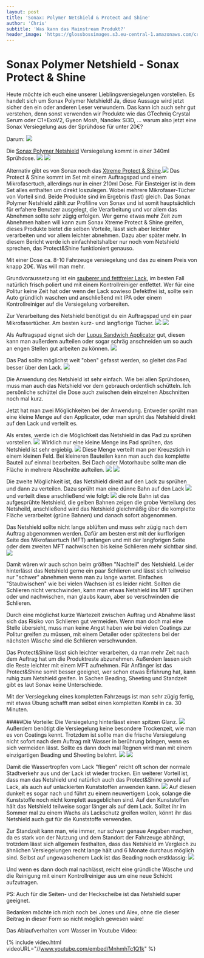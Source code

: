 ```yaml
---
layout: post
title: 'Sonax: Polymer Netshield & Protect and Shine'
author: 'Chris'
subtitle: 'Was kann das Mainstream Produkt?'
header_image: 'https://glossbossimages.s3.eu-central-1.amazonaws.com/criz/sonax-netshield/1.jpg'
---
```

# Sonax Polymer Netshield - Sonax Protect & Shine

Heute möchte ich euch eine unserer Lieblingsversiegelungen vorstellen. 
Es handelt sich um Sonax Polymer Netshield! Ja, diese Aussage wird jetzt sicher den ein oder anderen Leser verwundern. Das kann ich auch sehr gut verstehen, denn sonst verwenden wir Produkte wie das GTechniq Crystal Serum oder C1+ExoV2, Gyeon Mosh, Nanolex Si3D, ... warum also jetzt eine Sonax Versiegelung aus der Sprühdose für unter 20€?

Darum:
![](https://glossbossimages.s3.eu-central-1.amazonaws.com/criz/sonax-netshield/IMG_3893.jpg)

Die [Sonax Polymer Netshield](http://www.lupus-autopflege.de/Sonax-Profiline-Polymer-Netshield-340ml) Versiegelung kommt in einer 340ml Sprühdose.
![](https://glossbossimages.s3.eu-central-1.amazonaws.com/criz/sonax-netshield/DSC_0004.jpg)
![](https://glossbossimages.s3.eu-central-1.amazonaws.com/criz/sonax-netshield/1.jpg)


Alternativ gibt es von Sonax noch das [Xtreme Protect & Shine](http://www.lupus-autopflege.de/Sonax-Xtreme-Protect-Shine-Hybrid-NPT-210ml).![](https://glossbossimages.s3.eu-central-1.amazonaws.com/criz/sonax-netshield/IMG_3926.jpg)
Das Protect & Shine kommt im Set mit einem Auftragspad und einem Mikrofasertuch, allerdings nur in einer 210ml Dose. Für Einsteiger ist in dem Set alles enthalten um direkt loszulegen. Wobei mehrere Mikrofaser-Tücher von Vorteil sind.
Beide Produkte sind im Ergebnis (fast) gleich. Das Sonax Polymer Netshield zählt zur Profiline von Sonax und ist somit hauptsächlich für erfahere Benutzer ausgelegt, die Verarbeitung und vor allem das Abnehmen sollte sehr zügig erfolgen. Wer gerne etwas mehr Zeit zum Abnehmen haben will kann zum Sonax Xtreme Protect & Shine greifen, dieses Produkte bietet die selben Vorteile, lässt sich aber leichter verarbeiten und vor allem leichter abnehmen. Dazu aber später mehr. In diesem Bericht werde ich einfachheitshalber nur noch vom Netshield sprechen, das Protect&Shine funktioniert genauso. 

Mit einer Dose ca. 8-10 Fahrzeuge versiegelung und das zu einem Preis von knapp 20€. Was will man mehr. 

Grundvoraussetzung ist ein [sauberer und fettfreier Lack](https://glossboss.de/allgemein/lack-fettfrei-vorbereiten-versiegelung-wachs/), im besten Fall natürlich frisch poliert und mit einem Kontrollreiniger entfettet. Wer für eine Politur keine Zeit hat oder wenn der Lack sowieso Defektfrei ist, sollte sein Auto gründlich waschen und anschließend mit IPA oder einem Kontrollreiniger auf die Versiegelung vorbereiten.

Zur Verarbeitung des Netshield benötigst du ein Auftragspad und ein paar Mikrofasertücher. Am besten kurz- und langflorige Tücher. 
![](https://glossbossimages.s3.eu-central-1.amazonaws.com/criz/sonax-netshield/2.jpg)
![](https://glossbossimages.s3.eu-central-1.amazonaws.com/criz/lupustuecher/DSC_0017.jpg)

Als Auftragspad eignet sich der [Lupus Sandwich Applicator](http://www.lupus-autopflege.de/Lupus-Sandwich-Applicator-Auftragsschwamm) gut, diesen kann man außerdem aufteilen oder sogar schräg anschneiden um so auch an engen Stellen gut arbeiten zu können. 
![](https://glossbossimages.s3.eu-central-1.amazonaws.com/criz/sonax-netshield/3.jpg)

Das Pad sollte möglichst weit "oben" gefasst werden, so gleitet das Pad besser über den Lack.
![](https://glossbossimages.s3.eu-central-1.amazonaws.com/criz/sonax-netshield/4.jpg)

Die Anwendung des Netshield ist sehr einfach. Wie bei allen Sprühdosen, muss man auch das Netshield vor dem gebrauch ordentlich schütteln. Ich persönliche schüttel die Dose auch zwischen dein einzelnen Abschnitten noch mal kurz.

Jetzt hat man zwei Möglichkeiten bei der Anwendung. 
Entweder sprüht man eine kleine Menge auf den Applicator, oder man sprüht das Netshield direkt auf den Lack und verteilt es.

Als erstes, werde ich die Möglichkeit das Netshield in das Pad zu sprühen vorstellen.
![](https://glossbossimages.s3.eu-central-1.amazonaws.com/criz/sonax-netshield/87.jpg)
Wirklich nur eine kleine Menge ins Pad sprühen, das Netshield ist sehr ergiebig.
![](https://glossbossimages.s3.eu-central-1.amazonaws.com/criz/sonax-netshield/89.jpg)
Diese Menge verteilt man per Kreuzstich in einem kleinen Feld. 
Bei kleineren Bauteilen kann man auch das komplette Bauteil auf einmal bearbeiten. Bei Dach oder Motorhaube sollte man die Fläche in mehrere Abschnitte aufteilen.
![](https://glossbossimages.s3.eu-central-1.amazonaws.com/criz/sonax-netshield/90.jpg)
![](https://glossbossimages.s3.eu-central-1.amazonaws.com/criz/sonax-netshield/91.jpg)

Die zweite Möglichkeit ist, das Netshield direkt auf den Lack zu sprühen und dann zu verteilen.
Dazu sprüht man eine dünne Bahn auf den Lack
![](https://glossbossimages.s3.eu-central-1.amazonaws.com/criz/sonax-netshield/6.jpg)
und verteilt diese anschließend wie folgt:
![](https://glossbossimages.s3.eu-central-1.amazonaws.com/criz/sonax-netshield/6_1.jpg)
die rote Bahn ist das aufgesprühte Netshield, die gelben Bahnen zeigen die grobe Verteilung des Netsheild, anschließend wird das Netshield gleichmäßig über die komplette Fläche verarbeitet (grüne Bahnen) und danach sofort abgenommen.

Das Netshield sollte nicht lange ablüften und muss sehr zügig nach dem Auftrag abgenommen werden. Dafür am besten erst mit der kurflorigen Seite des Mikrofasertuch (MFT) anfangen und mit der langforigen Seite oder dem zweiten MFT nachwischen bis keine Schlieren mehr sichtbar sind. 
![](https://glossbossimages.s3.eu-central-1.amazonaws.com/criz/sonax-netshield/92.jpg)

Damit wären wir auch schon beim größten "Nachteil" des Netshield. 
Leider hinterlässt das Netshield gerne ein paar Schlieren und lässt sich teilweise nur "schwer" abnehmen wenn man zu lange wartet. Einfaches "Staubwischen" wie bei vielen Wachsen ist es leider nicht. 
Sollten die Schlieren nicht verschwinden, kann man etwas Netshield ins MFT sprühen oder und  nachwischen, man glaubs kaum, aber so verschwinden die Schlieren. 

Durch eine möglichst kurze Wartezeit zwischen Auftrag und Abnahme lässt sich das Risiko von Schlieren gut vermeiden. Wenn man doch mal eine Stelle übersieht, muss man keine Angst haben wie bei vielen Coatings zur Politur greifen zu müssen, mit einem Detailer oder spätestens bei der nächsten Wäsche sind die Schlieren verschwunden.

Das Protect&Shine lässt sich leichter verarbeiten, da man mehr Zeit nach dem Auftrag hat um die Produktreste abzunehmen. Außerdem lassen sich die Reste leichter mit einem MFT aufnehmen. Für Anfänger ist das Protect&Shine somit besser geeignet, wer schon etwas Erfahrung hat, kann ruhig zum Netshield greifen. In Sachen Beading, Sheeting und Standzeit gibt es laut Sonax keine Unterschiede.

Mit der Versiegelung eines kompletten Fahrzeugs ist man sehr zügig fertig, mit etwas Übung schafft man selbst einen kompletten Kombi in ca. 30 Minuten.

#####Die Vorteile:
Die Versiegelung hinterlässt einen spitzen Glanz.
![](https://glossbossimages.s3.eu-central-1.amazonaws.com/criz/sonax-netshield/93.jpg)
Außerdem benötigt die Versiegelung keine besondere Trockenzeit, wie man es von Coatings kennt. Trotzdem ist sollte man die frische Versiegelung nicht sofort nach dem Auftrag mit Wasser in berührung bringen, wenn es sich vermeiden lässt.
Sollte es dann doch mal Regnen wird man mit einem einzigartigen Beading und Sheeting belohnt.
![](https://glossbossimages.s3.eu-central-1.amazonaws.com/criz/sonax-netshield/IMG_3888.jpg)
![](https://glossbossimages.s3.eu-central-1.amazonaws.com/criz/sonax-netshield/IMG_3890-2.jpg)

Damit die Wassertropfen vom Lack "fliegen" reicht oft schon der normale Stadtverkehr aus und der Lack ist wieder trocken.
Ein weiterer Vorteil ist, dass man das Netshield und natürlich auch das Protect&Shine sowohl auf Lack, als auch auf unlackierten Kunststoffen anwenden kann.
![](https://glossbossimages.s3.eu-central-1.amazonaws.com/criz/sonax-netshield/10.jpg)
Auf diesen dunkelt es sogar nach und führt zu einem neuwertigem Look, solange die Kunststoffe noch nicht komplett ausgeblichen sind. 
Auf den Kunststoffen hält das Netshield teilweise sogar länger als auf dem Lack.
Solltet ihr im Sommer mal zu einem Wachs als Lackschutz greifen wollen, könnt ihr das Netshield auch gut für die Kunststoffe verwenden. 


Zur Standzeit kann man, wie immer, nur schwer genaue Angaben machen, da es stark von der Nutzung und dem Standort der Fahrzeuge abhängt, trotzdem lässt sich allgemein festhalten, dass das Netshield im Vergleich zu ähnlichen Versiegelungen recht lange hält und 6 Monate durchaus möglich sind. 
Selbst auf ungewaschenem Lack ist das Beading noch erstklassig:
![](https://glossbossimages.s3.eu-central-1.amazonaws.com/criz/sonax-netshield/IMG_3980.JPG)

Und wenn es dann doch mal nachlässt, reicht eine gründliche Wäsche und die Reinigung mit einem Kontrollreiniger aus um eine neue Schicht aufzutragen. 

PS: Auch für die Seiten- und der Heckscheibe ist das Netshield super geeignet.

Bedanken möchte ich mich noch bei Jones und Alex, ohne die dieser Beitrag in dieser Form so nicht möglich gewesen wäre! 

Das Ablaufverhalten vom Wasser im Youtube Video:

{% include video.html videoURL="//www.youtube.com/embed/MnhmhTc1Q1k" %}




